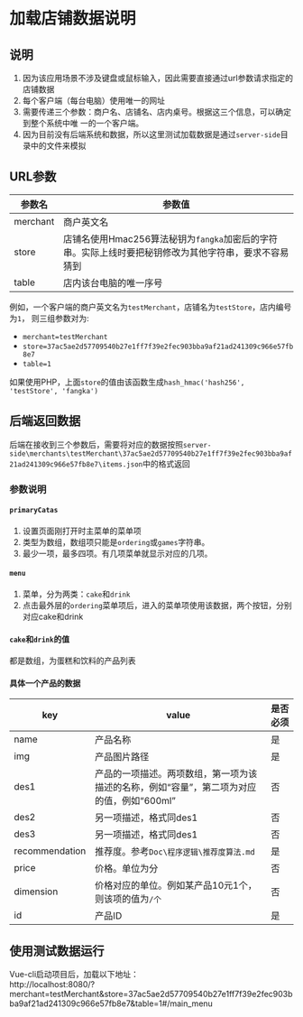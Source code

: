 # 加载店铺数据说明

## 说明
1. 因为该应用场景不涉及键盘或鼠标输入，因此需要直接通过url参数请求指定的店铺数据
2. 每个客户端（每台电脑）使用唯一的网址
3. 需要传递三个参数：商户名、店铺名、店内桌号。根据这三个信息，可以确定到整个系统中唯
一的一个客户端。
4. 因为目前没有后端系统和数据，所以这里测试加载数据是通过`server-side`目录中的文件来模拟


## URL参数
参数名 | 参数值
--|--
merchant|商户英文名
store|店铺名使用Hmac256算法秘钥为`fangka`加密后的字符串。实际上线时要把秘钥修改为其他字符串，要求不容易猜到
table|店内该台电脑的唯一序号

例如，一个客户端的商户英文名为`testMerchant`，店铺名为`testStore`，店内编号为`1`，
则三组参数对为:
* `merchant=testMerchant`
* `store=37ac5ae2d57709540b27e1ff7f39e2fec903bba9af21ad241309c966e57fb8e7`
* `table=1`

如果使用PHP，上面`store`的值由该函数生成`hash_hmac('hash256', 'testStore', 'fangka')`


## 后端返回数据
后端在接收到三个参数后，需要将对应的数据按照`server-side\merchants\testMerchant\37ac5ae2d57709540b27e1ff7f39e2fec903bba9af21ad241309c966e57fb8e7\items.json`中的格式返回
### 参数说明
#### `primaryCatas`
1. 设置页面刚打开时主菜单的菜单项
2. 类型为数组，数组项只能是`ordering`或`games`字符串。
3. 最少一项，最多四项。有几项菜单就显示对应的几项。
#### `menu`
1. 菜单，分为两类：`cake`和`drink`
2. 点击最外层的`ordering`菜单项后，进入的菜单项使用该数据，两个按钮，分别对应cake和drink
#### `cake`和`drink`的值
都是数组，为蛋糕和饮料的产品列表
#### 具体一个产品的数据
key | value | 是否必须
--|--|--
name | 产品名称 | 是
img | 产品图片路径 | 是
des1 | 产品的一项描述。两项数组，第一项为该描述的名称，例如“容量”，第二项为对应的值，例如“600ml” | 否
des2 | 另一项描述，格式同des1 | 否
des3 | 另一项描述，格式同des1 | 否
recommendation | 推荐度。参考`Doc\程序逻辑\推荐度算法.md` | 是
price | 价格。单位为分 | 否
dimension | 价格对应的单位。例如某产品10元1个，则该项的值为`/个` | 否
id | 产品ID | 是


## 使用测试数据运行
Vue-cli启动项目后，加载以下地址：  
http://localhost:8080/?merchant=testMerchant&store=37ac5ae2d57709540b27e1ff7f39e2fec903bba9af21ad241309c966e57fb8e7&table=1#/main_menu
